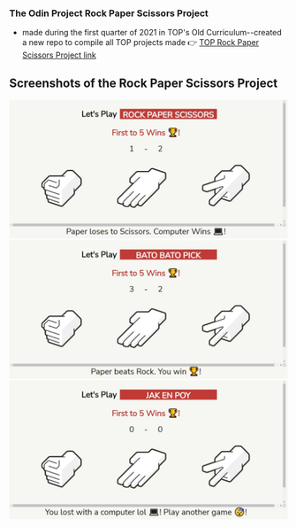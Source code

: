 ### The Odin Project Rock Paper Scissors Project 

- made during the first quarter of 2021 in TOP's Old Curriculum--created a new repo to compile all TOP projects made
👉 [TOP Rock Paper Scissors Project link](https://www.theodinproject.com/paths/foundations/courses/foundations/lessons/rock-paper-scissors)

## Screenshots of the Rock Paper Scissors Project
![r1](./images/r1.jpeg)
![r2](./images/r2.jpeg)
![r3](./images/r3.jpeg)
